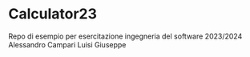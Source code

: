 # Calculator23
Repo di esempio per esercitazione ingegneria del software 2023/2024
Alessandro Campari
Luisi Giuseppe 
